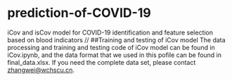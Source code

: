 # prediction-of-COVID-19
iCov and isCov model for COVID-19 identification and feature selection based on blood indicators
//
##Training and testing of iCov model
The data processing and training and testing code of iCov model can be found in iCov.ipynb, and the data format that we used in this pofile can be found in final_data.xlsx. If you need the complete data set, please contact zhangwei@wchscu.cn.
